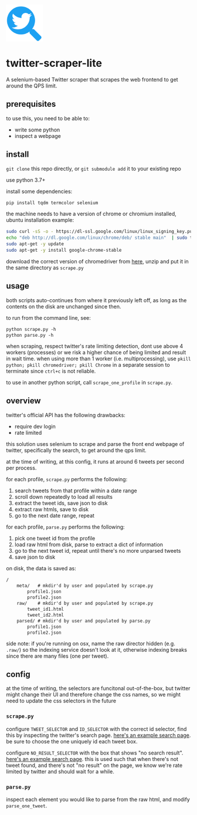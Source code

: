 <img src="twitter-scraper-lite.svg" alt="twitter-scraper-lite logo" width="100px">

# twitter-scraper-lite

A selenium-based Twitter scraper that scrapes the web frontend to get around the QPS limit.

## prerequisites

to use this, you need to be able to:

- write some python
- inspect a webpage

## install

`git clone` this repo directly, or `git submodule add` it to your existing repo

use python 3.7+

install some dependencies:

```bash
pip install tqdm termcolor selenium
```

the machine needs to have a version of chrome or chromium installed, ubuntu installation example:

```bash
sudo curl -sS -o - https://dl-ssl.google.com/linux/linux_signing_key.pub | sudo apt-key add
echo "deb http://dl.google.com/linux/chrome/deb/ stable main"  | sudo tee /etc/apt/sources.list.d/google-chrome.list
sudo apt-get -y update
sudo apt-get -y install google-chrome-stable
```

download the correct version of chromedriver from [here](https://chromedriver.chromium.org/downloads), unzip and put it in the same directory as `scrape.py`

## usage

both scripts auto-continues from where it previously left off, as long as the contents on the disk are unchanged since then.

to run from the command line, see:

```
python scrape.py -h
python parse.py -h
```

when scraping, respect twitter's rate limiting detection, dont use above 4 workers (processes) or we risk a higher chance of being limited and result in wait time. when using more than 1 worker (i.e. multiprocessing), use `pkill python; pkill chromedriver; pkill Chrome` in a separate session to terminate since `ctrl+c` is not reliable.

to use in another python script, call `scrape_one_profile` in `scrape.py`.

## overview

twitter's official API has the following drawbacks:

- require dev login
- rate limited

this solution uses selenium to scrape and parse the front end webpage of twitter, specifically the search, to get around the qps limit. 

at the time of writing, at this config, it runs at around 6 tweets per second per process.

for each profile, `scrape.py` performs the following:

1. search tweets from that profile within a date range
1. scroll down repeatedly to load all results
1. extract the tweet ids, save json to disk
2. extract raw htmls, save to disk
3. go to the next date range, repeat 

for each profile, `parse.py` performs the following:

1. pick one tweet id from the profile
2. load raw html from disk, parse to extract a dict of information
3. go to the next tweet id, repeat until there's no more unparsed tweets
4. save json to disk

on disk, the data is saved as:

```
/
    meta/   # mkdir'd by user and populated by scrape.py
        profile1.json
        profile2.json
    raw/    # mkdir'd by user and populated by scrape.py
        tweet_id1.html
        tweet_id2.html
    parsed/ # mkdir'd by user and populated by parse.py
        profile1.json
        profile2.json
```

side note: if you're running on osx, name the raw director hidden (e.g. `.raw/`) so the indexing service doesn't look at it, otherwise indexing breaks since there are many files (one per tweet).

## config

at the time of writing, the selectors are funcitonal out-of-the-box, but twitter might change their UI and therefore change the css names, so we might need to update the css selectors in the future

### `scrape.py`

configure `TWEET_SELECTOR` and `ID_SELECTOR` with the correct id selector, find this by inspecting the twitter's search page. [here's an example search page](https://twitter.com/search?q=from%3Abarackobama%20since%3A2020-06-14%20until%3A2020-07-01&src=typed_query&f=live). be sure to choose the one uniquely id each tweet box.

configure `NO_RESULT_SELECTOR` with the box that shows "no search result". [here's an example search page](https://twitter.com/search?q=from%3Abarackobama%20since%3A2029-01-01&src=typed_query&f=live). this is used such that when there's not tweet found, and there's not "no result" on the page, we know we're rate limited by twitter and should wait for a while.

### `parse.py`

inspect each element you would like to parse from the raw html, and modify `parse_one_tweet`.


